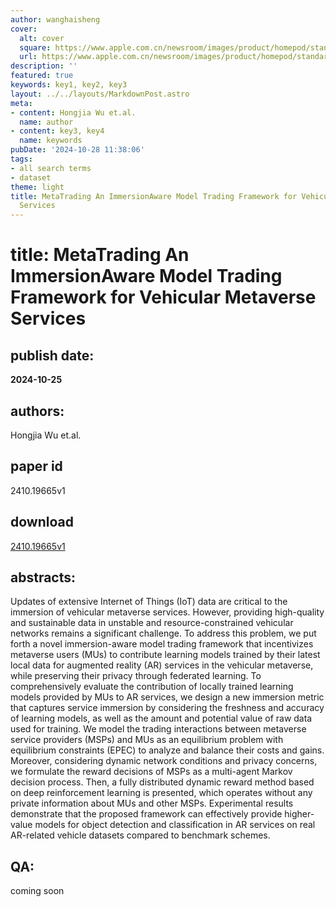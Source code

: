 ```yaml
---
author: wanghaisheng
cover:
  alt: cover
  square: https://www.apple.com.cn/newsroom/images/product/homepod/standard/Apple-HomePod-hero-230118_big.jpg.large_2x.jpg
  url: https://www.apple.com.cn/newsroom/images/product/homepod/standard/Apple-HomePod-hero-230118_big.jpg.large_2x.jpg
description: ''
featured: true
keywords: key1, key2, key3
layout: ../../layouts/MarkdownPost.astro
meta:
- content: Hongjia Wu et.al.
  name: author
- content: key3, key4
  name: keywords
pubDate: '2024-10-28 11:38:06'
tags:
- all search terms
- dataset
theme: light
title: MetaTrading An ImmersionAware Model Trading Framework for Vehicular Metaverse
  Services
---
```


# title: MetaTrading An ImmersionAware Model Trading Framework for Vehicular Metaverse Services 
## publish date: 
**2024-10-25** 
## authors: 
  Hongjia Wu et.al. 
## paper id
2410.19665v1
## download
[2410.19665v1](http://arxiv.org/abs/2410.19665v1)
## abstracts:
Updates of extensive Internet of Things (IoT) data are critical to the immersion of vehicular metaverse services. However, providing high-quality and sustainable data in unstable and resource-constrained vehicular networks remains a significant challenge. To address this problem, we put forth a novel immersion-aware model trading framework that incentivizes metaverse users (MUs) to contribute learning models trained by their latest local data for augmented reality (AR) services in the vehicular metaverse, while preserving their privacy through federated learning. To comprehensively evaluate the contribution of locally trained learning models provided by MUs to AR services, we design a new immersion metric that captures service immersion by considering the freshness and accuracy of learning models, as well as the amount and potential value of raw data used for training. We model the trading interactions between metaverse service providers (MSPs) and MUs as an equilibrium problem with equilibrium constraints (EPEC) to analyze and balance their costs and gains. Moreover, considering dynamic network conditions and privacy concerns, we formulate the reward decisions of MSPs as a multi-agent Markov decision process. Then, a fully distributed dynamic reward method based on deep reinforcement learning is presented, which operates without any private information about MUs and other MSPs. Experimental results demonstrate that the proposed framework can effectively provide higher-value models for object detection and classification in AR services on real AR-related vehicle datasets compared to benchmark schemes.
## QA:
coming soon
